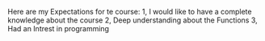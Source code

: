 Here are my Expectations for te course:
1, I would like to have a complete knowledge about the course
2, Deep understanding about the Functions
3, Had an Intrest in programming
